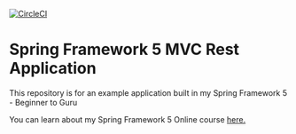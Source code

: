 [![CircleCI](https://dl.circleci.com/status-badge/img/gh/roloje777/spring5-mvc-rest/tree/master.svg?style=svg)](https://dl.circleci.com/status-badge/redirect/gh/roloje777/spring5-mvc-rest/tree/master)
# Spring Framework 5 MVC Rest Application

This repository is for an example application built in my Spring Framework 5 - Beginner to Guru

You can learn about my Spring Framework 5 Online course [here.](http://courses.springframework.guru/p/spring-framework-5-begginer-to-guru/?product_id=363173)